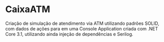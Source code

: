 # CaixaATM
 Criação de simulação de atendimento via ATM utilizando padrões SOLID, com dados de ações para em uma Console Application criada com .NET Core 3.1, utilizando ainda injeção de dependências e Serilog.
